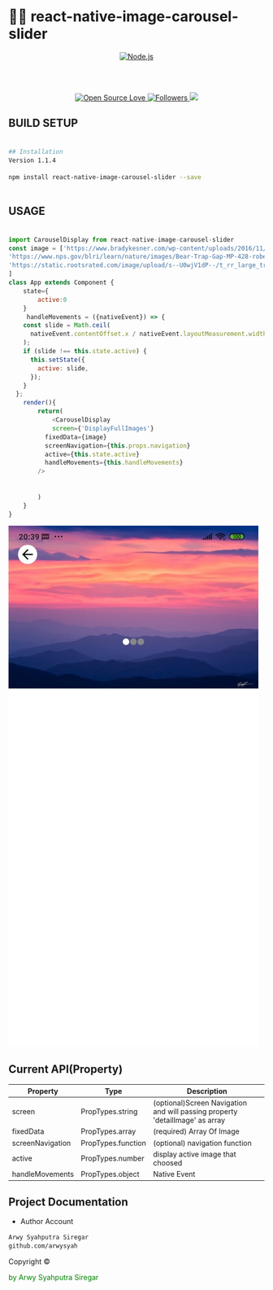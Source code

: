 
# 👨‍💻 react-native-image-carousel-slider



<p align="center">
  <a href="https://reactjs.org/">
    <img
      alt="Node.js"
      src="https://i.udemycdn.com/course/750x422/1049092_8c52_2.jpg"
      width="460"
    />
  </a>
</p>

</h1>

<br/>



<br/>









<p align="center">
 
  </a>
  <a href="#">
    <img title="Open Source Love" src="https://badges.frapsoft.com/os/v1/open-source.svg?v=102">
  </a>
  <a href="https://github.com/iyansr?tab=followers">
    <img title="Followers" src="https://img.shields.io/github/followers/arwysyah?style=social">
  </a>
  <a href="https://github.com/prettier/prettier"><img src="https://img.shields.io/badge/styled_with-prettier-ff69b4.svg"></a>

 
</p>


## BUILD SETUP
```bash

## Installation
Version 1.1.4

npm install react-native-image-carousel-slider --save



```


## USAGE
```js

import CarouselDisplay from react-native-image-carousel-slider
const image = ['https://www.bradykesner.com/wp-content/uploads/2016/11/clingmans-dome-sunset-smoky-mountain-national-park-1030x687.jpg',
'https://www.nps.gov/blri/learn/nature/images/Bear-Trap-Gap-MP-428-robert-Stevens-web.jpg?maxwidth=1200&maxheight=1200&autorotate=false',
'https://static.rootsrated.com/image/upload/s--U0wjV1dP--/t_rr_large_traditional/kzw1j2a9jcad36x6ytof.jpg'
]
class App extends Component {
    state={
        active:0
    }
     handleMovements = ({nativeEvent}) => {
    const slide = Math.ceil(
      nativeEvent.contentOffset.x / nativeEvent.layoutMeasurement.width,
    );
    if (slide !== this.state.active) {
      this.setState({
        active: slide,
      });
    }
  };
    render(){
        return(
            <CarouselDisplay 
            screen={'DisplayFullImages'} 
          fixedData={image}
          screenNavigation={this.props.navigation}
          active={this.state.active}
          handleMovements={this.handleMovements}
        />

       
        )
    }
}
```
<img src="screen.jpeg" alt="Girl in a jacket">


## Current API(Property)
Property | Type | Description
------------ | ------------- | -------------
screen | PropTypes.string | (optional)Screen Navigation and will passing property 'detailImage' as array
fixedData | PropTypes.array | (required) Array Of Image
screenNavigation| PropTypes.function | (optional) navigation function
active | PropTypes.number| display active image that choosed
handleMovements | PropTypes.object | Native Event



##  Project Documentation


- Author Account

```bash
Arwy Syahputra Siregar
github.com/arwysyah

```
<p > Copyright ©</p> <p style="color:green;">by Arwy Syahputra Siregar</p>
